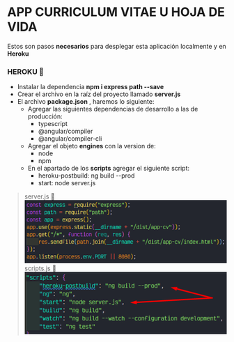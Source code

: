 <!-- # AppCv

This project was generated with [Angular CLI](https://github.com/angular/angular-cli) version 13.3.5.

## Development server

Run `ng serve` for a dev server. Navigate to `http://localhost:4200/`. The application will automatically reload if you change any of the source files.

## Code scaffolding

Run `ng generate component component-name` to generate a new component. You can also use `ng generate directive|pipe|service|class|guard|interface|enum|module`.

## Build

Run `ng build` to build the project. The build artifacts will be stored in the `dist/` directory.

## Running unit tests

Run `ng test` to execute the unit tests via [Karma](https://karma-runner.github.io).

## Running end-to-end tests

Run `ng e2e` to execute the end-to-end tests via a platform of your choice. To use this command, you need to first add a package that implements end-to-end testing capabilities.

## Further help

To get more help on the Angular CLI use `ng help` or go check out the [Angular CLI Overview and Command Reference](https://angular.io/cli) page.
 -->

#   APP CURRICULUM VITAE  U  HOJA DE VIDA
Estos son pasos **necesarios** para desplegar esta aplicación localmente y en **Heroku**
###    HEROKU 🚀 
-   Instalar la dependencia **npm i express path --save**
-   Crear el archivo en la raíz del proyecto llamado **server.js**
-   El archivo **package.json** , haremos lo siguiente: 
    -   Agregar las siguientes dependencias de desarrollo a las de producción:
        -   typescript
        -   @angular/compiler
        -   @angular/compiler-cli
    -   Agregar el objeto **engines** con la version de:
        -   node
        -   npm
    -   En el apartado de los **scripts** agregar el siguiente script:
        -   heroku-postbuild: ng build --prod
        -   start: node server.js

>   server.js :art: <br>
![server.js](/src/assets/documentation/server.png "server.js")
>   scripts.js :art: <br>
![scripts.js](/src/assets/documentation/scripts.png "scripts.js")
